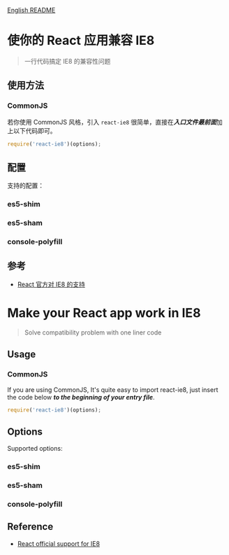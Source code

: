 [English README](#make-your-react-app-work-in-ie8)

# 使你的 React 应用兼容 IE8

> 一行代码搞定 IE8 的兼容性问题

## 使用方法

### CommonJS

若你使用 CommonJS 风格，引入 `react-ie8` 很简单，直接在***入口文件最前面***加上以下代码即可。

```js
require('react-ie8')(options);
```

## 配置

支持的配置：

### es5-shim

### es5-sham

### console-polyfill

## 参考

- [React 官方对 IE8 的支持][React official support for IE8]

<a id="make-your-react-app-work-in-ie8"></a>

# Make your React app work in IE8

> Solve compatibility problem with one liner code

## Usage

### CommonJS

If you are using CommonJS, It's quite easy to import react-ie8, just insert the code below ***to the beginning of your entry file***.

```js
require('react-ie8')(options);
```

## Options

Supported options:

### es5-shim

### es5-sham

### console-polyfill

## Reference

- [React official support for IE8][]

[React official support for IE8]: https://facebook.github.io/react/docs/working-with-the-browser.html#browser-support-and-polyfills
